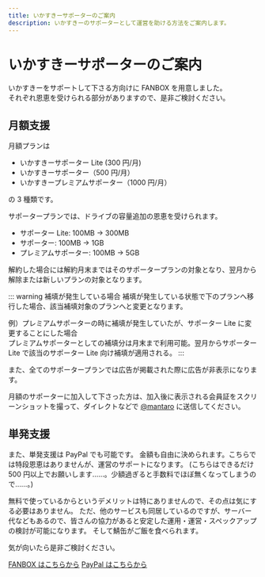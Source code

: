```yaml
---
title: いかすきーサポーターのご案内
description: いかすきーのサポーターとして運営を助ける方法をご案内します。
---
```


# いかすきーサポーターのご案内

いかすきーをサポートして下さる方向けに FANBOX を用意しました。  
それぞれ恩恵を受けられる部分がありますので、是非ご検討ください。

## 月額支援

月額プランは

- いかすきーサポーター Lite (300 円/月)
- いかすきーサポーター（500 円/月）
- いかすきープレミアムサポーター（1000 円/月）

の 3 種類です。

サポータープランでは、ドライブの容量追加の恩恵を受けられます。

- サポーター Lite: 100MB → 300MB
- サポーター: 100MB → 1GB
- プレミアムサポーター: 100MB → 5GB

解約した場合には解約月末まではそのサポータープランの対象となり、翌月から解除または新しいプランの対象となります。

::: warning 補填が発生している場合
補填が発生している状態で下のプランへ移行した場合、該当補填対象のプランへと変更となります。

例）プレミアムサポーターの時に補填が発生していたが、サポーター Lite に変更することにした場合  
プレミアムサポーターとしての補填分は月末まで利用可能。翌月からサポーター Lite で該当のサポーター Lite 向け補填が適用される。
:::

また、全てのサポータープランでは広告が掲載された際に広告が非表示になります。

月額のサポーターに加入して下さった方は、加入後に表示される会員証をスクリーンショットを撮って、ダイレクトなどで [@mantaro](https://ikaskey.bktsk.com/@mantaro) に送信してください。

## 単発支援

また、単発支援は PayPal でも可能です。
金額も自由に決められます。こちらでは特段恩恵はありませんが、運営のサポートになります。
(こちらはできるだけ 500 円以上でお願いします……。少額過ぎると手数料でほぼ無くなってしまうので……。)

無料で使っているからというデメリットは特にありませんので、その点は気にする必要はありません。
ただ、他のサービスも同居しているのですが、サーバー代などもあるので、皆さんの協力があると安定した運用・運営・スペックアップの検討が可能になります。
そして鯖缶がご飯を食べられます。

気が向いたら是非ご検討ください。

[FANBOX はこちらから](https://sasapiyo.fanbox.cc/)
[PayPal はこちらから](https://paypal.me/sasagar)
